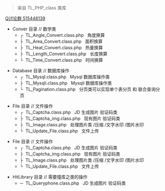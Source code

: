 <blockquote>来自 TL_PHP_class 类库</blockquote>
<a href="http://shang.qq.com/wpa/qunwpa?idkey=e27a9c0f8ed2ca398044bb5aa93c5f3d9b61a19efc76eda3104c4e61c469459a">Q讨论群 515448139</a>
<ul>
    <li>Conver 目录 // 数学类
        <ul>
            <li>┌&nbsp;&nbsp;TL_Angle_Convert.class.php&nbsp;&nbsp;&nbsp;角度换算</li>
            <li>├&nbsp;&nbsp;TL_Area_Convert.class.php&nbsp;&nbsp;&nbsp;面积换算</li>
            <li>├&nbsp;&nbsp;TL_Heat_Convert.class.php&nbsp;&nbsp;&nbsp;热量换算</li>
            <li>├&nbsp;&nbsp;TL_Length_Convert.class.php&nbsp;&nbsp;&nbsp;长度换算</li>
            <li>└&nbsp;&nbsp;TL_Time_Convert.class.php&nbsp;&nbsp;&nbsp;时间换算</li>
        </ul>
    </li>
</ul>

<ul>
    <li>Database 目录 // 数据库操作
        <ul>
            <li>┌&nbsp;&nbsp;TL_Mysql.class.php&nbsp;&nbsp;&nbsp;Mysql 数据库操作类</li>
            <li>├&nbsp;&nbsp;TL_Mysqli.class.php&nbsp;&nbsp;&nbsp;Mysqli 数据库操作类</li>
            <li>└&nbsp;&nbsp;TL_Pagination.class.php&nbsp;&nbsp;&nbsp;分页类可以实现单个表分页 和 联合查询分页</li>
        </ul>
    </li>
</ul>

<ul>
    <li>File 目录 // 文件操作
        <ul>
            <li>┌&nbsp;&nbsp;TL_Captcha.class.php&nbsp;&nbsp;&nbsp;JD 生成图片 验证码类</li>
            <li>├&nbsp;&nbsp;TL_Captcha_img.class.php&nbsp;&nbsp;&nbsp;现有图片 验证码类</li>
            <li>├&nbsp;&nbsp;TL_Image.class.php&nbsp;&nbsp;&nbsp;处理图片类 /压缩 /文字水印 /图片水印</li>
            <li>└&nbsp;&nbsp;TL_Update_File.class.php&nbsp;&nbsp;&nbsp;文件上传</li>
        </ul>
    </li>
</ul>

<ul>
    <li>File 目录 // 文件操作
        <ul>
            <li>┌&nbsp;&nbsp;TL_Captcha.class.php&nbsp;&nbsp;&nbsp;JD 生成图片 验证码类</li>
            <li>├&nbsp;&nbsp;TL_Captcha_img.class.php&nbsp;&nbsp;&nbsp;现有图片 验证码类</li>
            <li>├&nbsp;&nbsp;TL_Image.class.php&nbsp;&nbsp;&nbsp;处理图片类 /压缩 /文字水印 /图片水印</li>
            <li>└&nbsp;&nbsp;TL_Update_File.class.php&nbsp;&nbsp;&nbsp;文件上传</li>
        </ul>
    </li>
</ul>

<ul>
    <li>HitLibrary 目录 // 需要撞库之类的操作
        <ul>
            <li>─&nbsp;&nbsp;TL_Queryphone.class.php&nbsp;&nbsp;&nbsp;JD 生成图片 验证码类</li>
        </ul>
    </li>
</ul>